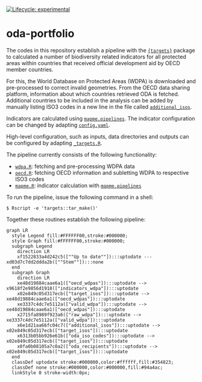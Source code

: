 
<!-- README.md is generated from README.Rmd. Please edit that file -->

<!-- badges: start -->

[![Lifecycle:
experimental](https://img.shields.io/badge/lifecycle-experimental-orange.svg)](https://www.tidyverse.org/lifecycle/#experimental)
<!-- badges: end -->

# oda-portfolio

The codes in this repository establish a pipeline with the
[`{targets}`](https://books.ropensci.org/targets/) package to calculated
a number of biodiversity related indicators for all protected areas
within countries that received official development aid by OECD member
countries.

For this, the World Database on Protected Areas (WDPA) is downloaded and
pre-processed to correct invalid geometries. From the OECD data sharing
platform, information about which countries retrieved ODA is fetched.
Additional countries to be included in the analysis can be added by
manually listing ISO3 codes in a new line in the file called
[`additional_isos`](additional_isos).

Indicators are calculated using
[`mapme.pipelines`](https://github.com/mapme-initiative/mapme.pipelines).
The indicator configuration can be changed by adapting
[`config.yaml`](config.yaml).

High-level configuration, such as inputs, data directories and outputs
can be configured by adapting [`_targets.R`](_targets.R).

The pipeline currently consists of the following functionality:

- [`wdpa.R`](R/wdpa.R): fetching and pre-processing WDPA data
- [`oecd.R`](R/oecd.R): fetching OECD information and subletting WDPA to
  respective ISO3 codes
- [`mapme.R`](R/mapme.R): indicator calculation with
  [`mapme.pipelines`](https://github.com/mapme-initiative/mapme.pipelines)

To run the pipeline, issue the following command in a shell:

``` shell
$ Rscript -e 'targets::tar_make()'
```

Together these routines establish the following pipeline:

``` mermaid
graph LR
  style Legend fill:#FFFFFF00,stroke:#000000;
  style Graph fill:#FFFFFF00,stroke:#000000;
  subgraph Legend
    direction LR
    xf1522833a4d242c5([""Up to date""]):::uptodate --- xd03d7c7dd2ddda2b([""Stem""]):::none
  end
  subgraph Graph
    direction LR
    xe48d19884caae6a1(["oecd_wdpas"]):::uptodate --> x9618f2e9856d1918(["indicators_wdpa"]):::uptodate
    x02e849c05d317ecb(["target_isos"]):::uptodate --> xe48d19884caae6a1(["oecd_wdpas"]):::uptodate
    xe3337c4dc7e5112a(["valid_wdpa"]):::uptodate --> xe48d19884caae6a1(["oecd_wdpas"]):::uptodate
    x2715fa8989f923a6(["raw_wdpa"]):::uptodate --> xe3337c4dc7e5112a(["valid_wdpa"]):::uptodate
    x6e1d21aa66fc04c7(["additional_isos"]):::uptodate --> x02e849c05d317ecb(["target_isos"]):::uptodate
    x6313b05bb926e61b(["oda_iso_codes"]):::uptodate --> x02e849c05d317ecb(["target_isos"]):::uptodate
    x0fa0b08105a7c0a2(["oda_recipients"]):::uptodate --> x02e849c05d317ecb(["target_isos"]):::uptodate
  end
  classDef uptodate stroke:#000000,color:#ffffff,fill:#354823;
  classDef none stroke:#000000,color:#000000,fill:#94a4ac;
  linkStyle 0 stroke-width:0px;
```
